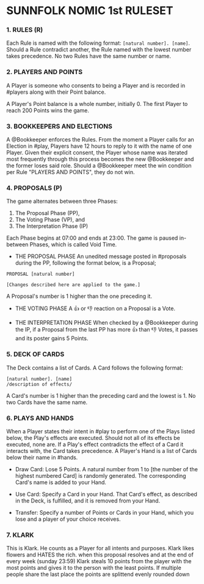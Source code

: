 # SUNNFOLK NOMIC 1st RULESET 


### 1. RULES (R)

Each Rule is named with the following format: `[natural number]. [name]`. 
Should a Rule contradict another, the Rule named with the lowest number takes precedence. 
No two Rules have the same number or name. 


### 2. PLAYERS AND POINTS

A Player is someone who consents to being a Player and is recorded in #players along with their Point balance. 

A Player's Point balance is a whole number, initially 0. 
The first Player to reach 200 Points wins the game. 


### 3. BOOKKEEPERS AND ELECTIONS 

A @Bookkeeper enforces the Rules. 
From the moment a Player calls for an Election in #play, Players have 12 hours to reply to it with the name of one Player. 
Given their explicit consent, the Player whose name was iterated most frequently through this process becomes the new @Bookkeeper and the former loses said role. 
Should a @Bookkeeper meet the win condition per Rule "PLAYERS AND POINTS", they do not win. 


### 4. PROPOSALS (P)

The game alternates between three Phases: 
1. The Proposal Phase (PP), 
2. The Voting Phase (VP), and 
3. The Interpretation Phase (IP) 

Each Phase begins at 07:00 and ends at 23:00. The game is paused in-between Phases, which is called Void Time. 

- THE PROPOSAL PHASE 
An unedited message posted in #proposals during the PP, following the format below, is a Proposal;
```
PROPOSAL [natural number]

[Changes described here are applied to the game.]
```
A Proposal's number is 1 higher than the one preceding it. 

- THE VOTING PHASE 
A :thumbsup: or :thumbsdown: reaction on a Proposal is a Vote. 

- THE INTERPRETATION PHASE 
When checked by a @Bookkeeper during the IP, if a Proposal from the last PP has more :thumbsup: than :thumbsdown: Votes, it passes and its poster gains 5 Points. 


### 5. DECK OF CARDS 

The Deck contains a list of Cards. 
A Card follows the following format: 
```
[natural number]. [name]
/description of effects/
```
 
A Card's number is 1 higher than the preceding card and the lowest is 1. 
No two Cards have the same name. 


### 6. PLAYS AND HANDS

When a Player states their intent in #play to perform one of the Plays listed below, the Play's effects are executed. 
Should not all of its effects be executed, none are. 
If a Play's effect contradicts the effect of a Card it interacts with, the Card takes precedence. 
A Player's Hand is a list of Cards below their name in #hands. 

- Draw Card: 
Lose 5 Points. 
A natural number from 1 to [the number of the highest numbered Card] is randomly generated. 
The corresponding Card's name is added to your Hand. 

- Use Card: 
Specify a Card in your Hand. 
That Card's effect, as described in the Deck, is fulfilled, and it is removed from your Hand. 

- Transfer: 
Specify a number of Points or Cards in your Hand, which you lose and a player of your choice receives.


### 7. KLARK 

This is Klark. 
He counts as a Player for all intents and purposes. 
Klark likes flowers and HATES the rich. 
when this proposal resolves and at the end of every week (sunday 23:59) Klark steals 10 points from the player with the most points and gives it to the person with the least points. 
If multiple people share the last place the points are splittend evenly rounded down

